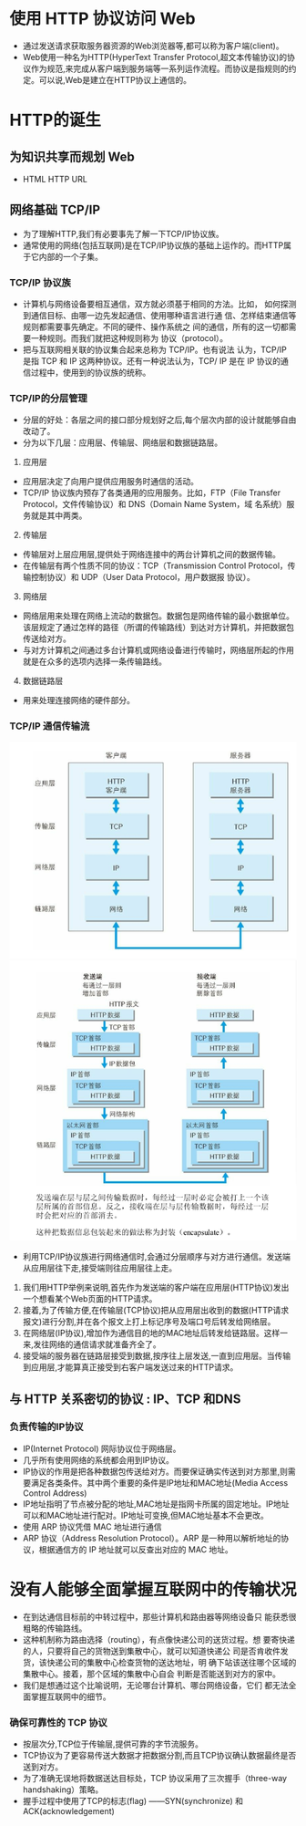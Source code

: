 # 使用 HTTP 协议访问 Web
* 通过发送请求获取服务器资源的Web浏览器等,都可以称为客户端(client)。
* Web使用一种名为HTTP(HyperText Transfer Protocol,超文本传输协议)的协议作为规范,来完成从客户端到服务端等一系列运作流程。而协议是指规则的约定。可以说,Web是建立在HTTP协议上通信的。
# HTTP的诞生
## 为知识共享而规划 Web
* HTML  HTTP  URL
## 网络基础 TCP/IP
* 为了理解HTTP,我们有必要事先了解一下TCP/IP协议族。
* 通常使用的网络(包括互联网)是在TCP/IP协议族的基础上运作的。而HTTP属于它内部的一个子集。
### TCP/IP 协议族
* 计算机与网络设备要相互通信，双方就必须基于相同的方法。比如，
  如何探测到通信目标、由哪一边先发起通信、使用哪种语言进行通
  信、怎样结束通信等规则都需要事先确定。不同的硬件、操作系统之
  间的通信，所有的这一切都需要一种规则。而我们就把这种规则称为
  协议（protocol）。
* 把与互联网相关联的协议集合起来总称为 TCP/IP。也有说法
  认为，TCP/IP 是指 TCP 和 IP 这两种协议。还有一种说法认为，TCP/
  IP 是在 IP 协议的通信过程中，使用到的协议族的统称。
### TCP/IP的分层管理
* 分层的好处：各层之间的接口部分规划好之后,每个层次内部的设计就能够自由改动了。
* 分为以下几层：应用层、传输层、网络层和数据链路层。
1. 应用层
* 应用层决定了向用户提供应用服务时通信的活动。
* TCP/IP 协议族内预存了各类通用的应用服务。比如，FTP（File
  Transfer Protocol，文件传输协议）和 DNS（Domain Name System，域
  名系统）服务就是其中两类。
2. 传输层
* 传输层对上层应用层,提供处于网络连接中的两台计算机之间的数据传输。
* 在传输层有两个性质不同的协议：TCP（Transmission Control
  Protocol，传输控制协议）和 UDP（User Data Protocol，用户数据报
  协议）。
3. 网络层
* 网络层用来处理在网络上流动的数据包。数据包是网络传输的最小数据单位。该层规定了通过怎样的路径（所谓的传输路线）到达对方计算机，并把数据包传送给对方。
* 与对方计算机之间通过多台计算机或网络设备进行传输时，网络层所起的作用就是在众多的选项内选择一条传输路线。
4. 数据链路层
* 用来处理连接网络的硬件部分。
### TCP/IP 通信传输流
![TCP/IP 通信传输流](https://raw.githubusercontent.com/1391020381/Web-Foundation/master/articles/HTTP%E3%80%81TCP%E3%80%81IP/img/TCP%E3%80%81IP%E9%80%9A%E4%BF%A1%E4%BC%A0%E8%BE%93%E6%B5%81.png)
![](https://raw.githubusercontent.com/1391020381/Web-Foundation/master/articles/HTTP%E3%80%81TCP%E3%80%81IP/img/encapsulate.png)
* 利用TCP/IP协议族进行网络通信时,会通过分层顺序与对方进行通信。发送端从应用层往下走,接受端则往应用层往上走。
1. 我们用HTTP举例来说明,首先作为发送端的客户端在应用层(HTTP协议)发出一个想看某个Web页面的HTTP请求。
2. 接着,为了传输方便,在传输层(TCP协议)把从应用层出收到的数据(HTTP请求报文)进行分割,并在各个报文上打上标记序号及端口号后转发给网络层。
3. 在网络层(IP协议),增加作为通信目的地的MAC地址后转发给链路层。这样一来,发往网络的通信请求就准备齐全了。
4. 接受端的服务器在链路层接受到数据,按序往上层发送,一直到应用层。当传输到应用层,才能算真正接受到右客户端发送过来的HTTP请求。
## 与 HTTP 关系密切的协议 : IP、TCP 和DNS
### 负责传输的IP协议
* IP(Internet Protocol) 网际协议位于网络层。
* 几乎所有使用网络的系统都会用到IP协议。
* IP协议的作用是把各种数据包传送给对方。而要保证确实传送到对方那里,则需要满足各类条件。其中两个重要的条件是IP地址和MAC地址(Media Access Control Address)
* IP地址指明了节点被分配的地址,MAC地址是指网卡所属的固定地址。IP地址可以和MAC地址进行配对。IP地址可变换,但MAC地址基本不会更改。
* 使用 ARP 协议凭借 MAC 地址进行通信
* ARP 协议（Address Resolution Protocol）。ARP 是一种用以解析地址的协议，根据通信方的 IP 地址就可以反查出对应的 MAC 地址。
# 没有人能够全面掌握互联网中的传输状况
* 在到达通信目标前的中转过程中，那些计算机和路由器等网络设备只
  能获悉很粗略的传输路线。
* 这种机制称为路由选择（routing），有点像快递公司的送货过程。想
  要寄快递的人，只要将自己的货物送到集散中心，就可以知道快递公
  司是否肯收件发货，该快递公司的集散中心检查货物的送达地址，明
  确下站该送往哪个区域的集散中心。接着，那个区域的集散中心自会
  判断是否能送到对方的家中。
* 我们是想通过这个比喻说明，无论哪台计算机、哪台网络设备，它们
  都无法全面掌握互联网中的细节。
###  确保可靠性的 TCP 协议
* 按层次分,TCP位于传输层,提供可靠的字节流服务。
* TCP协议为了更容易传送大数据才把数据分割,而且TCP协议确认数据最终是否送到对方。
* 为了准确无误地将数据送达目标处，TCP 协议采用了三次握手（three-way handshaking）策略。
* 握手过程中使用了TCP的标志(flag) ——SYN(synchronize) 和ACK(acknowledgement)
